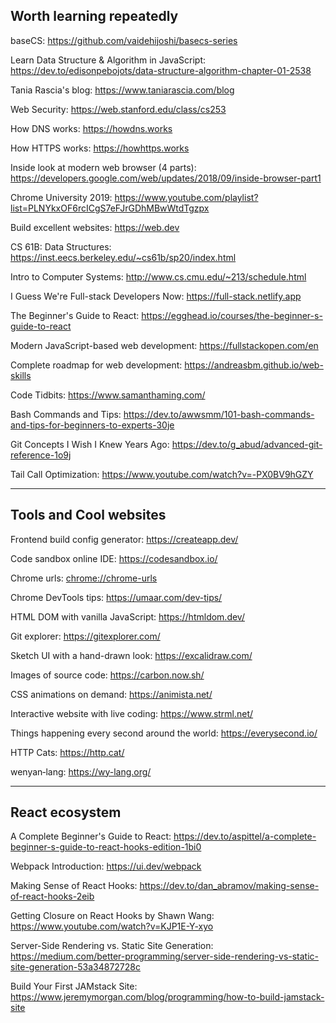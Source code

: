 ## Worth learning repeatedly

baseCS: https://github.com/vaidehijoshi/basecs-series

Learn Data Structure & Algorithm in JavaScript: https://dev.to/edisonpebojots/data-structure-algorithm-chapter-01-2538

Tania Rascia's blog: https://www.taniarascia.com/blog

Web Security: https://web.stanford.edu/class/cs253

How DNS works: https://howdns.works

How HTTPS works: https://howhttps.works

Inside look at modern web browser (4 parts): https://developers.google.com/web/updates/2018/09/inside-browser-part1

Chrome University 2019: https://www.youtube.com/playlist?list=PLNYkxOF6rcICgS7eFJrGDhMBwWtdTgzpx

Build excellent websites: https://web.dev

CS 61B: Data Structures: https://inst.eecs.berkeley.edu/~cs61b/sp20/index.html

Intro to Computer Systems: http://www.cs.cmu.edu/~213/schedule.html

I Guess We're Full-stack Developers Now: https://full-stack.netlify.app

The Beginner's Guide to React: https://egghead.io/courses/the-beginner-s-guide-to-react

Modern JavaScript-based web development: https://fullstackopen.com/en

Complete roadmap for web development: https://andreasbm.github.io/web-skills

Code Tidbits: https://www.samanthaming.com/

Bash Commands and Tips: https://dev.to/awwsmm/101-bash-commands-and-tips-for-beginners-to-experts-30je

Git Concepts I Wish I Knew Years Ago: https://dev.to/g_abud/advanced-git-reference-1o9j

Tail Call Optimization: https://www.youtube.com/watch?v=-PX0BV9hGZY

---

## Tools and Cool websites

Frontend build config generator: https://createapp.dev/

Code sandbox online IDE: https://codesandbox.io/

Chrome urls: [chrome://chrome-urls](chrome://chrome-urls/)

Chrome DevTools tips: https://umaar.com/dev-tips/

HTML DOM with vanilla JavaScript: https://htmldom.dev/

Git explorer: https://gitexplorer.com/

Sketch UI with a hand-drawn look: https://excalidraw.com/

Images of source code: https://carbon.now.sh/

CSS animations on demand: https://animista.net/

Interactive website with live coding: https://www.strml.net/

Things happening every second around the world: https://everysecond.io/

HTTP Cats: https://http.cat/

wenyan‑lang: https://wy-lang.org/

---

## React ecosystem

A Complete Beginner's Guide to React: https://dev.to/aspittel/a-complete-beginner-s-guide-to-react-hooks-edition-1bi0

Webpack Introduction: https://ui.dev/webpack

Making Sense of React Hooks: https://dev.to/dan_abramov/making-sense-of-react-hooks-2eib

Getting Closure on React Hooks by Shawn Wang: https://www.youtube.com/watch?v=KJP1E-Y-xyo

Server-Side Rendering vs. Static Site Generation: https://medium.com/better-programming/server-side-rendering-vs-static-site-generation-53a34872728c

Build Your First JAMstack Site: https://www.jeremymorgan.com/blog/programming/how-to-build-jamstack-site
